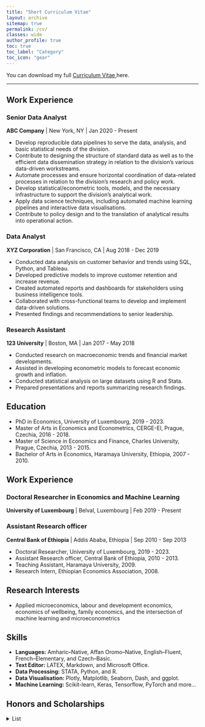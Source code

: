 ```yaml
---
title: "Short Curriculum Vitae"
layout: archive
sitemap: true
permalink: /cv/
classes: wide
author_profile: true
toc: true
toc_label: "Category"
toc_icon: "gear"
---
```

<!--
## Alemayehu D. Taye
[Email](mailto:alemsight@gmail.com) | [LinkedIn](https://www.linkedin.com/in/alex2446/) | [GitHub](https://github.com/alextaye)
--> 
<i class='fas fa-download' style='font-size:18px'></i> You can download my full <a target="_blank" href="/_pages/Taye_cv.pdf">Curriculum Vitae <i class="far fa-file-pdf"></i></a> here.

***
## Work Experience

### Senior Data Analyst
**ABC Company** | New York, NY | Jan 2020 - Present

- Develop reproducible data pipelines to serve the data, analysis, and basic statistical needs of the division.
- Contribute to designing the structure of standard data as well as to the efficient data dissemination strategy in relation to the division’s various data-driven workstreams.
- Automate processes and ensure horizontal coordination of data-related processes in relation to the division’s research and policy work.
- Develop statistical/econometric tools, models, and the necessary infrastructure to support the division’s analytical work.
- Apply data science techniques, including automated machine learning pipelines and interactive data visualisations.
- Contribute to policy design and to the translation of analytical results into operational action.

### Data Analyst
**XYZ Corporation** | San Francisco, CA | Aug 2018 - Dec 2019

- Conducted data analysis on customer behavior and trends using SQL, Python, and Tableau.
- Developed predictive models to improve customer retention and increase revenue.
- Created automated reports and dashboards for stakeholders using business intelligence tools.
- Collaborated with cross-functional teams to develop and implement data-driven solutions.
- Presented findings and recommendations to senior leadership.

### Research Assistant
**123 University** | Boston, MA | Jan 2017 - May 2018

- Conducted research on macroeconomic trends and financial market developments.
- Assisted in developing econometric models to forecast economic growth and inflation.
- Conducted statistical analysis on large datasets using R and Stata.
- Prepared presentations and reports summarizing research findings.


## <i class='fas fa-graduation-cap' style='font-size:20px'></i> Education

- PhD in Economics, University of Luxembourg, 2019 - 2023.
- Master of Arts in Economics and Econometrics, CERGE-EI, Prague, Czechia, 2016 - 2018.
- Master of Science in Economics and Finance, Charles University, Prague, Czechia, 2013 - 2015.
- Bachelor of Arts in Economics, Haramaya University, Ethiopia, 2007 - 2010.


## <i class='fas fa-briefcase' style='font-size:20px'></i> Work Experience
### Doctoral Researcher in Economics and Machine Learning
**University of Luxembourg** | Belval, Luxembourg | Feb 2019 - Present

### Assistant Research officer
**Central Bank of Ethiopia** | Addis Ababa, Ethiopia | Sep 2010 - Sep 2013

- Doctoral Researcher, University of Luxembourg, 2019 - 2023.
- Assistant Research officer, Central Bank of Ethiopia, 2010 - 2013.
- Teaching Assistant, Haramaya University, 2009.
- Research Intern, Ethiopian Economics Association, 2008.



## <i class='fas fa-puzzle-piece' style='font-size:20px'></i> Research Interests
- Applied microeconomics, labour and development economics, economics of wellbeing, family economics,
and the intersection of machine learning and microeconometrics

## <i class='far fa-list-alt' style='font-size:20px'></i> Skills
+ **Languages:** Amharic–Native, Affan Oromo–Native, English–Fluent, French–Elementary, and Czech–Basic.
+ **Text Editor:** LATEX, Markdown, and Microsoft Office.
+ **Data Processing:** STATA, Python, and R.
+ **Data Visualisation:** Plotly, Matplotlib, Seaborn, Dash, and ggplot.
+ **Machine Learning:** Scikit-learn, Keras, Tensorflow, PyTorch and more...


## <i class='fas fa-award' style='font-size:20px'></i> Honors and Scholarships 
<details>
<summary>List</summary>
<ul>
  <li>“PRIDE” PhD Scholarship, Fonds National de la Recherche Luxembourg (FNR), 2019.</li>
  <li>Direct admission with full scholarships, CERGE-EI, 2015.</li>
  <li>Scholarships for excellent results in the final general Exam, Czech Ministry of Education, 2015.</li>
  <li>Czech government full scholarships for graduate students with an outstanding curriculum, 2013.</li>
  <li>BA in Economics with Great Distinction [Ranked 1st], Haramaya University, 2010.</li>
 </ul>
</details>


